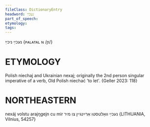 ```yaml
---
fileClass: DictionaryEntry
headword: נעכײַ
part_of_speech: 
etymology: 
tags: 
---
```

נעכײַ
ניכײַ ‎{ᴘᴀʟᴀᴛᴀʟ ɴ /ɲ/‎}‏  

ETYMOLOGY
===========
Polish niechaj and Ukrainian nexaj; originally the 2nd person singular imperative of a verb, Old Polish niechać 'to let'. 
{Geller 2023: 118}

NORTHEASTERN
==============

nexáj volstu arajŋgejn cu mir נעכײַ וואָלטסטו אַרײַנגיין צו מיר {LITHUANIA, Vilnius, 54257}